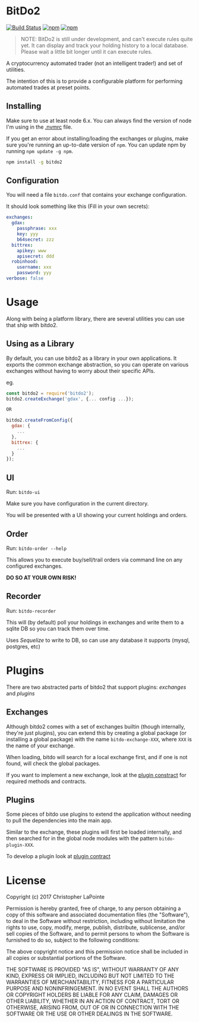 # BitDo2

[![Build Status](https://travis-ci.org/zix99/bitdo2.svg?branch=master)](https://travis-ci.org/zix99/bitdo2)
[![npm](https://img.shields.io/npm/v/bitdo2.svg)](https://www.npmjs.com/package/bitdo2)
[![npm](https://img.shields.io/npm/l/bitdo2.svg)](https://www.npmjs.com/package/bitdo2)

> NOTE: BitDo2 is still under development, and can't execute rules quite yet.  It can display and track your holding history to a local database.  Please wait a little bit longer until it can execute rules.

A cryptocurrency automated trader (not an intelligent trader!) and set of utilities.

The intention of this is to provide a configurable platform for performing
automated trades at preset points.

## Installing

Make sure to use at least node 6.x. You can always find the version of node I'm using in the [.nvmrc](.nvmrc) file.

If you get an error about installing/loading the exchanges or plugins, make sure you're running an up-to-date version of `npm`. You
can update npm by running `npm update -g npm`.

```bash
npm install -g bitdo2
```

## Configuration

You will need a file `bitdo.conf` that contains your exchange configuration.

It should look something like this (Fill in your own secrets):
```yaml
exchanges:
  gdax:
    passphrase: xxx
    key: yyy
    b64secret: zzz
  bittrex:
    apikey: www
    apisecret: ddd
  robinhood:
    username: xxx
    password: yyy
verbose: false
```

# Usage

Along with being a platform library, there are several utilities you can use that ship with bitdo2.

## Using as a Library

By default, you can use bitdo2 as a library in your own applications.  It exports the common exchange abstraction,
so you can operate on various exchanges without having to worry about their specific APIs.

eg.
```js
const bitdo2 = require('bitdo2');
bitdo2.createExchange('gdax', {... config ...});

OR

bitdo2.createFromConfig({
  gdax: {
    ...
  },
  bittrex: {
    ...
  }
});
```

## UI

Run: `bitdo-ui`

Make sure you have configuration in the current directory.

You will be presented with a UI showing your current holdings and orders.

## Order

Run: `bitdo-order --help`

This allows you to execute buy/sell/trail orders via command line on any configured exchanges.

**DO SO AT YOUR OWN RISK!**

## Recorder

Run: `bitdo-recorder`

This will (by default) poll your holdings in exchanges and write them to a sqlite DB so you can track them over time.

Uses *Sequelize* to write to DB, so can use any database it supports (mysql, postgres, etc)

# Plugins

There are two abstracted parts of bitdo2 that support plugins: *exchanges* and *plugins*

## Exchanges

Although bitdo2 comes with a set of exchanges builtin (though internally, they're just plugins), you
can extend this by creating a global package (or installing a global package) with the name `bitdo-exchange-XXX`,
where `XXX` is the name of your exchange.

When loading, bitdo will search for a local exchange first, and if one is not found, will check the global
packages.

If you want to implement a new exchange, look at the [plugin constract](exchanges/index.js) for required
methods and contracts.

## Plugins

Some pieces of bitdo use plugins to extend the application without needing to pull the dependencies into
the main app.

Similar to the exchange, these plugins will first be loaded internally, and then searched for in the global
node modules with the pattern `bitdo-plugin-XXX`.

To develop a plugin look at [plugin contract](plugins/index.js)

# License

Copyright (c) 2017 Christopher LaPointe

Permission is hereby granted, free of charge, to any person obtaining a copy
of this software and associated documentation files (the "Software"), to deal
in the Software without restriction, including without limitation the rights
to use, copy, modify, merge, publish, distribute, sublicense, and/or sell
copies of the Software, and to permit persons to whom the Software is
furnished to do so, subject to the following conditions:

The above copyright notice and this permission notice shall be included in all
copies or substantial portions of the Software.

THE SOFTWARE IS PROVIDED "AS IS", WITHOUT WARRANTY OF ANY KIND, EXPRESS OR
IMPLIED, INCLUDING BUT NOT LIMITED TO THE WARRANTIES OF MERCHANTABILITY,
FITNESS FOR A PARTICULAR PURPOSE AND NONINFRINGEMENT. IN NO EVENT SHALL THE
AUTHORS OR COPYRIGHT HOLDERS BE LIABLE FOR ANY CLAIM, DAMAGES OR OTHER
LIABILITY, WHETHER IN AN ACTION OF CONTRACT, TORT OR OTHERWISE, ARISING FROM,
OUT OF OR IN CONNECTION WITH THE SOFTWARE OR THE USE OR OTHER DEALINGS IN THE
SOFTWARE.

